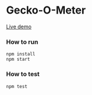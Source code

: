 # Gecko-O-Meter

[Live demo](https://gecko-o-meter-stiqjbsuca.now.sh/)

### How to run
    npm install
    npm start

### How to test
    npm test



